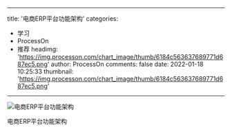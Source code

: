 
---
title: '电商ERP平台功能架构'
categories: 
 - 学习
 - ProcessOn
 - 推荐
headimg: 'https://img.processon.com/chart_image/thumb/6184c563637689771d687ec5.png'
author: ProcessOn
comments: false
date: 2022-01-18 10:25:33
thumbnail: 'https://img.processon.com/chart_image/thumb/6184c563637689771d687ec5.png'
---

<div>   
<img class="thumb" alt="电商ERP平台功能架构" src="https://img.processon.com/chart_image/thumb/6184c563637689771d687ec5.png" referrerpolicy="no-referrer">
<p>电商ERP平台功能架构</p>  
</div>
            